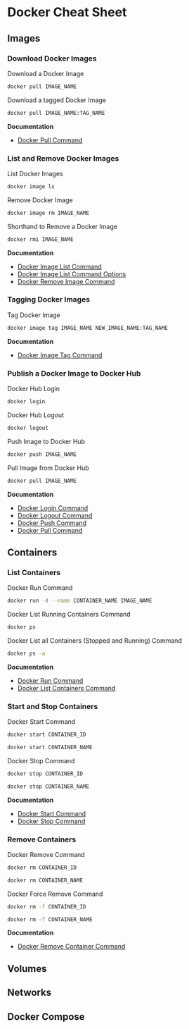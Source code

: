 # Docker Cheat Sheet

## Images

### Download Docker Images

Download a Docker Image

```bash 
docker pull IMAGE_NAME
```

 Download a tagged Docker Image

```bash
docker pull IMAGE_NAME:TAG_NAME
```

**Documentation**

- [Docker Pull Command](https://docs.docker.com/engine/reference/commandline/pull/)

### List and Remove Docker Images

List Docker Images

```bash
docker image ls
```

Remove Docker Image

```bash
docker image rm IMAGE_NAME
```

Shorthand to Remove a Docker Image

```bash
docker rmi IMAGE_NAME
```

**Documentation**

- [Docker Image List Command](https://docs.docker.com/engine/reference/commandline/image_ls/)
- [Docker Image List Command Options](https://github.com/moby/moby/blob/10c0af083544460a2ddc2218f37dc24a077f7d90/docs/reference/commandline/images.md)
- [Docker Remove Image Command](https://docs.docker.com/engine/reference/commandline/rmi/)

### Tagging Docker Images

Tag Docker Image

```bash
docker image tag IMAGE_NAME NEW_IMAGE_NAME:TAG_NAME
```

**Documentation**

- [Docker Image Tag Command](https://docs.docker.com/engine/reference/commandline/image_tag/)

### Publish a Docker Image to Docker Hub

Docker Hub Login

```bash
docker login
```

Docker Hub Logout

```bash
docker logout
```

Push Image to Docker Hub

```bash
docker push IMAGE_NAME
```

Pull Image from Docker Hub

```bash
docker pull IMAGE_NAME
```

**Documentation**

- [Docker Login Command](https://docs.docker.com/engine/reference/commandline/login/)
- [Docker Logout Command](https://docs.docker.com/engine/reference/commandline/logout/)
- [Docker Push Command](https://docs.docker.com/engine/reference/commandline/push/)
- [Docker Pull Command](https://docs.docker.com/engine/reference/commandline/pull/)

## Containers

### List Containers

Docker Run Command

```bash
docker run -d --name CONTAINER_NAME IMAGE_NAME
```

Docker List Running Containers Command

```bash
docker ps
```

Docker List all Containers (Stopped and Running) Command

```bash
docker ps -a
```

**Documentation**

- [Docker Run Command](https://docs.docker.com/engine/reference/commandline/run/)
- [Docker List Containers Command](https://docs.docker.com/engine/reference/commandline/ps/)

### Start and Stop Containers

Docker Start Command

```bash
docker start CONTAINER_ID
```

```bash
docker start CONTAINER_NAME
```

Docker Stop Command

```bash
docker stop CONTAINER_ID
```

```bash
docker stop CONTAINER_NAME
```

**Documentation**

- [Docker Start Command](https://docs.docker.com/engine/reference/commandline/start/)
- [Docker Stop Command](https://docs.docker.com/engine/reference/commandline/stop/)

### Remove Containers

Docker Remove Command

```bash
docker rm CONTAINER_ID
```

```bash
docker rm CONTAINER_NAME
```

Docker Force Remove Command

```bash
docker rm -f CONTAINER_ID
```

```bash
docker rm -f CONTAINER_NAME
```

**Documentation**

- [Docker Remove Container Command](https://docs.docker.com/engine/reference/commandline/rm/)



## Volumes

## Networks

## Docker Compose